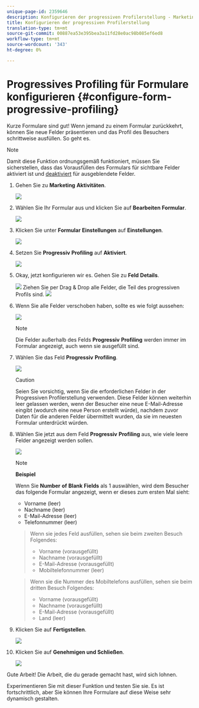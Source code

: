 ```yaml
---
unique-page-id: 2359646
description: Konfigurieren der progressiven Profilerstellung - Marketing Docs - Produktdokumentation
title: Konfigurieren der progressiven Profilerstellung
translation-type: tm+mt
source-git-commit: 00887ea53e395bea3a11fd28e0ac98b085ef6ed8
workflow-type: tm+mt
source-wordcount: '343'
ht-degree: 0%

---
```



# Progressives Profiling für Formulare konfigurieren {#configure-form-progressive-profiling}

Kurze Formulare sind gut! Wenn jemand zu einem Formular zurückkehrt, können Sie neue Felder präsentieren und das Profil des Besuchers schrittweise ausfüllen. So geht es.

>[!NOTE]
>
>Damit diese Funktion ordnungsgemäß funktioniert, müssen Sie sicherstellen, dass das Vorausfüllen des Formulars für sichtbare Felder aktiviert ist und [deaktiviert](http://docs.marketo.com/display/DOCS/Disable+Pre-fill+for+a+Form+Field) für ausgeblendete Felder.

1. Gehen Sie zu **Marketing** **Aktivitäten**.

   ![](assets/ma-1.png)

1. Wählen Sie Ihr Formular aus und klicken Sie auf **Bearbeiten** **Formular**.

   ![](assets/image2014-9-15-12-3a31-3a20.png)

1. Klicken Sie unter **Formular** **Einstellungen** auf **Einstellungen**.

   ![](assets/image2014-9-15-12-3a31-3a29.png)

1. Setzen Sie **Progressiv** **Profiling** auf **Aktiviert**.

   ![](assets/image2014-9-15-12-3a31-3a47.png)

1. Okay, jetzt konfigurieren wir es. Gehen Sie zu **Feld** **Details**.

   ![](assets/image2014-9-15-12-3a31-3a55.png)
Ziehen Sie per Drag &amp; Drop alle Felder, die Teil des progressiven Profils sind.
   ![](assets/image2014-9-15-12-3a32-3a3.png)

1. Wenn Sie alle Felder verschoben haben, sollte es wie folgt aussehen:

   ![](assets/image2014-9-15-12-3a32-3a12.png)

   >[!NOTE]
   >
   >Die Felder außerhalb des Felds **Progressiv** **Profiling** werden immer im Formular angezeigt, auch wenn sie ausgefüllt sind.

1. Wählen Sie das Feld **Progressiv** **Profiling**.

   ![](assets/image2014-9-15-12-3a32-3a19.png)

   >[!CAUTION]
   >
   >Seien Sie vorsichtig, wenn Sie die erforderlichen Felder in der Progressiven Profilerstellung verwenden. Diese Felder können weiterhin leer gelassen werden, wenn der Besucher eine neue E-Mail-Adresse eingibt (wodurch eine neue Person erstellt würde), nachdem zuvor Daten für die anderen Felder übermittelt wurden, da sie im neuesten Formular unterdrückt würden.

1. Wählen Sie jetzt aus dem Feld **Progressiv** **Profiling** aus, wie viele leere Felder angezeigt werden sollen.

   ![](assets/image2014-9-15-12-3a32-3a26.png)

   >[!NOTE]
   >
   >**Beispiel**
   >
   >
   >Wenn Sie **Number** **of** **Blank** **Fields** als 1 auswählen, wird dem Besucher das folgende Formular angezeigt, wenn er dieses zum ersten Mal sieht:
   >
   >    
   >    
   >    * Vorname (leer)
   >    * Nachname (leer)
   >    * E-Mail-Adresse (leer)
   >    * Telefonnummer (leer)

   >    
   >    
   >Wenn sie jedes Feld ausfüllen, sehen sie beim zweiten Besuch Folgendes:
   >
   >    
   >    
   >    * Vorname (vorausgefüllt)
   >    * Nachname (vorausgefüllt)
   >    * E-Mail-Adresse (vorausgefüllt)
   >    * Mobiltelefonnummer (leer)

   >    
   >    
   >Wenn sie die Nummer des Mobiltelefons ausfüllen, sehen sie beim dritten Besuch Folgendes:
   >
   >    
   >    
   >    * Vorname (vorausgefüllt)
   >    * Nachname (vorausgefüllt)
   >    * E-Mail-Adresse (vorausgefüllt)
   >    * Land (leer)


1. Klicken Sie auf **Fertigstellen**.

   ![](assets/image2014-9-15-12-3a33-3a35.png)

1. Klicken Sie auf **Genehmigen und Schließen**.

   ![](assets/image2014-9-15-12-3a33-3a45.png)

Gute Arbeit! Die Arbeit, die du gerade gemacht hast, wird sich lohnen.

Experimentieren Sie mit dieser Funktion und testen Sie sie. Es ist fortschrittlich, aber Sie können Ihre Formulare auf diese Weise sehr dynamisch gestalten.
